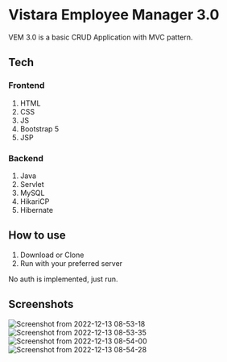 # Vistara Employee Manager 3.0
VEM 3.0 is a basic CRUD Application with MVC pattern.

## Tech
### Frontend
  1. HTML
  2. CSS
  3. JS
  4. Bootstrap 5
  5. JSP
### Backend
  1. Java
  2. Servlet
  3. MySQL
  4. HikariCP
  5. Hibernate

## How to use
1. Download or Clone
2. Run with your preferred server

No auth is implemented, just run.

## Screenshots
![Screenshot from 2022-12-13 08-53-18](https://user-images.githubusercontent.com/53462309/207220418-50e208d2-7c24-46ce-b5d1-53ab3751419e.png)
![Screenshot from 2022-12-13 08-53-35](https://user-images.githubusercontent.com/53462309/207220421-efcbff8c-3d39-450a-bf1a-48002b8a7174.png)
![Screenshot from 2022-12-13 08-54-00](https://user-images.githubusercontent.com/53462309/207220422-6af8f015-a852-4aa0-83c8-83d803d7601d.png)
![Screenshot from 2022-12-13 08-54-28](https://user-images.githubusercontent.com/53462309/207220425-8fc7ad2f-9187-42f4-b0e3-6938afc19e7d.png)
